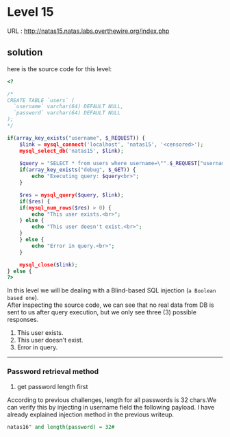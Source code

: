 # Level 15

URL : http://natas15.natas.labs.overthewire.org/index.php

## solution

here is the source code for this level:

```php
<?

/*
CREATE TABLE `users` (
  `username` varchar(64) DEFAULT NULL,
  `password` varchar(64) DEFAULT NULL
);
*/

if(array_key_exists("username", $_REQUEST)) {
    $link = mysql_connect('localhost', 'natas15', '<censored>');
    mysql_select_db('natas15', $link);
    
    $query = "SELECT * from users where username=\"".$_REQUEST["username"]."\"";
    if(array_key_exists("debug", $_GET)) {
        echo "Executing query: $query<br>";
    }

    $res = mysql_query($query, $link);
    if($res) {
    if(mysql_num_rows($res) > 0) {
        echo "This user exists.<br>";
    } else {
        echo "This user doesn't exist.<br>";
    }
    } else {
        echo "Error in query.<br>";
    }

    mysql_close($link);
} else {
?> 
```

In this level we will be dealing with a Blind-based SQL injection (`a Boolean based one`).  
After inspecting the source code, we can see that no real data from DB is sent to us after query execution, but we only see three (3) possible responses.  
1. This user exists.
2. This user doesn't exist.
3. Error in query.

----------------------
### Password retrieval method 

1. get password length first

According to previous challenges, length for all passwords is 32 chars.We can verify this by injecting in username field the following payload.
I have already explained injection method in the previous writeup.
```sql
natas16" and length(password) = 32#
```












